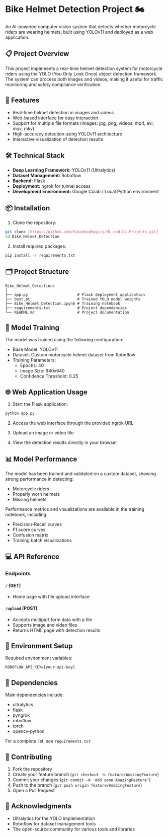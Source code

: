 # Bike Helmet Detection Project 🏍️

An AI-powered computer vision system that detects whether motorcycle riders are wearing helmets, built using YOLOv11 and deployed as a web application.

## 📋 Project Overview

This project implements a real-time helmet detection system for motorcycle riders using the YOLO (You Only Look Once) object detection framework. The system can process both images and videos, making it useful for traffic monitoring and safety compliance verification.

## 🚀 Features

- Real-time helmet detection in images and videos
- Web-based interface for easy interaction
- Support for multiple file formats (images: jpg, png; videos: mp4, avi, mov, mkv)
- High-accuracy detection using YOLOv11 architecture
- Interactive visualization of detection results

## 🛠️ Technical Stack

- **Deep Learning Framework:** YOLOv11 (Ultralytics)
- **Dataset Management:** Roboflow
- **Backend:** Flask
- **Deployment:** ngrok for tunnel access
- **Development Environment:** Google Colab / Local Python environment

## 📦 Installation

1. Clone the repository:
```bash
git clone [https://github.com/HimadeepRagiri/ML-and-DL-Projects.git]
cd Bike_Helmet_Detection
```

2. Install required packages:
```bash
pip install -r requirements.txt
```

## 🗂️ Project Structure

```
Bike_Helmet_Detection/
│
├── app.py                      # Flask deployment application
├── best.pt                     # Trained YOLO model weights
├── Bike_Helmet_Detection.ipynb # Training notebook
├── requirements.txt            # Project dependencies
└── README.md                   # Project documentation
```

## 🔧 Model Training

The model was trained using the following configuration:
- Base Model: YOLOv11
- Dataset: Custom motorcycle helmet dataset from Roboflow
- Training Parameters:
  - Epochs: 40
  - Image Size: 640x640
  - Confidence Threshold: 0.25

## 🌐 Web Application Usage

1. Start the Flask application:
```bash
python app.py
```

2. Access the web interface through the provided ngrok URL

3. Upload an image or video file

4. View the detection results directly in your browser

## 📊 Model Performance

The model has been trained and validated on a custom dataset, showing strong performance in detecting:
- Motorcycle riders
- Properly worn helmets
- Missing helmets

Performance metrics and visualizations are available in the training notebook, including:
- Precision-Recall curves
- F1 score curves
- Confusion matrix
- Training batch visualizations

## 💻 API Reference

### Endpoints

#### `/` (GET)
- Home page with file upload interface

#### `/upload` (POST)
- Accepts multipart form data with a file
- Supports image and video files
- Returns HTML page with detection results

## 🔑 Environment Setup

Required environment variables:
```
ROBOFLOW_API_KEY=[your-api-key]
```

## 📝 Dependencies

Main dependencies include:
- ultralytics
- flask
- pyngrok
- roboflow
- torch
- opencv-python

For a complete list, see `requirements.txt`

## 🤝 Contributing

1. Fork the repository
2. Create your feature branch (`git checkout -b feature/AmazingFeature`)
3. Commit your changes (`git commit -m 'Add some AmazingFeature'`)
4. Push to the branch (`git push origin feature/AmazingFeature`)
5. Open a Pull Request

## 🙏 Acknowledgments

- Ultralytics for the YOLO implementation
- Roboflow for dataset management tools
- The open-source community for various tools and libraries
